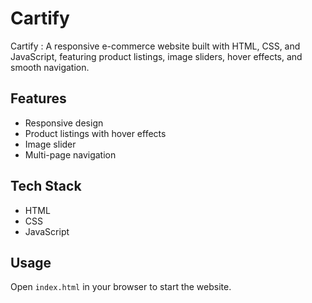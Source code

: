 # Cartify
Cartify : A responsive e-commerce website built with HTML, CSS, and JavaScript, featuring product listings, image sliders, hover effects, and smooth navigation.

## Features
- Responsive design  
- Product listings with hover effects  
- Image slider  
- Multi-page navigation  

## Tech Stack
- HTML  
- CSS  
- JavaScript  

## Usage
Open `index.html` in your browser to start the website.  
